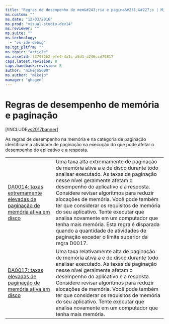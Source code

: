 ```yaml
---
title: "Regras de desempenho de mem&#243;ria e pagina&#231;&#227;o | Microsoft Docs"
ms.custom: ""
ms.date: "12/03/2016"
ms.prod: "visual-studio-dev14"
ms.reviewer: ""
ms.suite: ""
ms.technology: 
  - "vs-ide-debug"
ms.tgt_pltfrm: ""
ms.topic: "article"
ms.assetid: f37972b2-efe4-4a1c-a5d1-a246ccd76817
caps.latest.revision: 8
caps.handback.revision: 8
author: "mikejo5000"
ms.author: "mikejo"
manager: "ghogen"
---
```

# Regras de desempenho de mem&#243;ria e pagina&#231;&#227;o
[!INCLUDE[vs2017banner](../code-quality/includes/vs2017banner.md)]

As regras de desempenho na memória e na categoria de paginação identificam a atividade de paginação na execução do que pode afetar o desempenho do aplicativo e a resposta.  
  
|||  
|-|-|  
|[DA0014: taxas extremamente elevadas de paginação de memória ativa em disco](../Topic/DA0014:%20Extremely%20high%20rates%20of%20paging%20active%20memory%20to%20disk.md)|Uma taxa alta extremamente de paginação de memória ativa a e de disco durante todo analisar executado.  As taxas de paginação nesse nível geralmente afetam o desempenho do aplicativo e a resposta.  Considere revisar algoritmos para reduzir alocações de memória.  Você pode também ter que considerar os requisitos de memória do seu aplicativo.  Tente executar que analisa novamente em um computador que tenha mais memória.  Esta regra é disparada quando a quantidade de atividades de paginação exceder o limite superior da regra D0017.|  
|[DA0017: taxas elevadas de paginação de memória ativa em disco](../profiling/da0017-high-rates-of-paging-active-memory-to-disk.md)|Uma taxa relativamente alta de paginação de memória ativa a e de disco durante todo analisar executado.  As taxas de paginação nesse nível geralmente afetam o desempenho do aplicativo e a resposta.  Considere revisar algoritmos para reduzir alocações de memória.  Você pode também ter que considerar os requisitos de memória do seu aplicativo.  Tente executar que analisa novamente em um computador que tenha mais memória.|